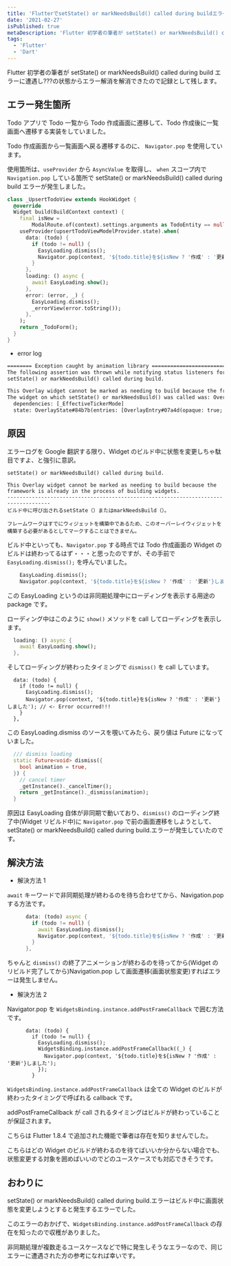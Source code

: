 ```yaml
---
title: 'FlutterでsetState() or markNeedsBuild() called during buildエラーが発生した場合のトラブルシューティング'
date: '2021-02-27'
isPublished: true
metaDescription: 'Flutter 初学者の筆者が setState() or markNeedsBuild() called during build エラーに遭遇し???の状態からエラー解消を解消できたので記録として残します。setState() or markNeedsBuild() called during build.エラーはビルド中に画面状態を変更しようとすると発生するエラーでした。'
tags:
  - 'Flutter'
  - 'Dart'
---
```


Flutter 初学者の筆者が setState() or markNeedsBuild() called during build エラーに遭遇し???の状態からエラー解消を解消できたので記録として残します。

## エラー発生箇所

Todo アプリで Todo 一覧から Todo 作成画面に遷移して、Todo 作成後に一覧画面へ遷移する実装をしていました。

Todo 作成画面から一覧画面へ戻る遷移するのに、 `Navigator.pop` を使用しています。

使用箇所は、`useProvider` から `AsyncValue` を取得し、 `when` スコープ内で `Navigation.pop` している箇所で setState() or markNeedsBuild() called during build エラーが発生しました。

```dart
class _UpsertTodoView extends HookWidget {
  @override
  Widget build(BuildContext context) {
    final isNew =
        ModalRoute.of(context).settings.arguments as TodoEntity == null;
    useProvider(upsertTodoViewModelProvider.state).when(
      data: (todo) {
        if (todo != null) {
          EasyLoading.dismiss();
          Navigator.pop(context, '${todo.title}を${isNew ? '作成' : '更新'}しました'); // <- Error occurred!!!
        }
      },
      loading: () async {
        await EasyLoading.show();
      },
      error: (error, _) {
        EasyLoading.dismiss();
        _errorView(error.toString());
      },
    );
    return _TodoForm();
  }
}
```

- error log

```txt
======== Exception caught by animation library =====================================================
The following assertion was thrown while notifying status listeners for AnimationController:
setState() or markNeedsBuild() called during build.

This Overlay widget cannot be marked as needing to build because the framework is already in the process of building widgets.  A widget can be marked as needing to be built during the build phase only if one of its ancestors is currently building. This exception is allowed because the framework builds parent widgets before children, which means a dirty descendant will always be built. Otherwise, the framework might not visit this widget during this build phase.
The widget on which setState() or markNeedsBuild() was called was: Overlay-[LabeledGlobalKey<OverlayState>#8e684]
  dependencies: [_EffectiveTickerMode]
  state: OverlayState#84b7b(entries: [OverlayEntry#07a4d(opaque: true; maintainState: false), OverlayEntry#82e92(opaque: false; maintainState: true), OverlayEntry#257e9(opaque: false; maintainState: false), OverlayEntry#9c6b1(opaque: false; maintainState: true)])
```

## 原因

エラーログを Google 翻訳する限り、Widget のビルド中に状態を変更しちゃ駄目ですよ、と強引に意訳。

```
setState() or markNeedsBuild() called during build.

This Overlay widget cannot be marked as needing to build because the framework is already in the process of building widgets.
------------------------------------------------------------------------------------
ビルド中に呼び出されるsetState（）またはmarkNeedsBuild（）。

フレームワークはすでにウィジェットを構築中であるため、このオーバーレイウィジェットを構築する必要があるとしてマークすることはできません。
```

ビルド中といっても、`Navigator.pop` する時点では Todo 作成画面の Widget のビルドは終わってるはず・・・と思ったのですが、その手前で `EasyLoading.dismiss();` を呼んでいました。

```dart
    EasyLoading.dismiss();
    Navigator.pop(context, '${todo.title}を${isNew ? '作成' : '更新'}しました'); // <- Error occurred!!!
```

この EasyLoading というのは非同期処理中にローディングを表示する用途の package です。

ローディング中はこのように `show()` メソッドを call してローディングを表示します。

```dart
  loading: () async {
    await EasyLoading.show();
  },
```

そしてローディングが終わったタイミングで `dismiss()` を call しています。

```
  data: (todo) {
    if (todo != null) {
      EasyLoading.dismiss();
      Navigator.pop(context, '${todo.title}を${isNew ? '作成' : '更新'}しました'); // <- Error occurred!!!
    }
  },
```

この EasyLoading.dismiss のソースを覗いてみたら、戻り値は Future になっていました。

```dart
  /// dismiss loading
  static Future<void> dismiss({
    bool animation = true,
  }) {
    // cancel timer
    _getInstance()._cancelTimer();
    return _getInstance()._dismiss(animation);
  }
```

原因は EasyLoading 自体が非同期で動いており、`dismiss()` のローディング終了中(Widget リビルド中)に `Navigator.pop` で前の画面遷移をしようとして、 setState() or markNeedsBuild() called during build.エラーが発生していたのです。

## 解決方法

- 解決方法 1

`await` キーワードで非同期処理が終わるのを待ち合わせてから、Navigation.pop する方法です。

```dart
      data: (todo) async {
        if (todo != null) {
          await EasyLoading.dismiss();
          Navigator.pop(context, '${todo.title}を${isNew ? '作成' : '更新'}しました');
        }
      },
```

ちゃんと `dismiss()` の終了アニメーションが終わるのを待ってから(Widget のリビルド完了してから)Navigation.pop して画面遷移(画面状態変更)すればエラーは発生しません。

- 解決方法 2

Navigator.pop を `WidgetsBinding.instance.addPostFrameCallback` で囲む方法です。

```
      data: (todo) {
        if (todo != null) {
          EasyLoading.dismiss();
          WidgetsBinding.instance.addPostFrameCallback((_) {
            Navigator.pop(context, '${todo.title}を${isNew ? '作成' : '更新'}しました');
          });
        }
```

`WidgetsBinding.instance.addPostFrameCallback` は全ての Widget のビルドが終わったタイミングで呼ばれる callback です。

addPostFrameCallback が call されるタイミングはビルドが終わっていることが保証されます。

こちらは Flutter 1.8.4 で追加された機能で筆者は存在を知りませんでした。

こちらはどの Widget のビルドが終わるのを待てばいいか分からない場合でも、状態変更する対象を囲めばいいのでどのユースケースでも対応できそうです。

## おわりに

setState() or markNeedsBuild() called during build.エラーはビルド中に画面状態を変更しようとすると発生するエラーでした。

このエラーのおかげで、`WidgetsBinding.instance.addPostFrameCallback` の存在を知ったので収穫がありました。

非同期処理が複数走るユースケースなどで特に発生しそうなエラーなので、同じエラーに遭遇された方の参考になれば幸いです。
